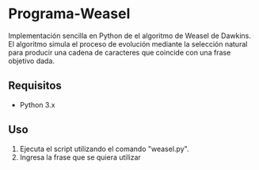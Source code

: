 # Programa-Weasel

Implementación sencilla en Python de el algoritmo de Weasel de Dawkins. El algoritmo simula el proceso de evolución mediante la selección natural para producir una cadena de caracteres que coincide con una frase objetivo dada.

## Requisitos 

- Python 3.x

## Uso 

1. Ejecuta el script utilizando el comando "weasel.py".
2. Ingresa la frase que se quiera utilizar

